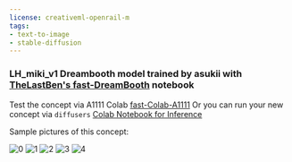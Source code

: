 ```yaml
---
license: creativeml-openrail-m
tags:
- text-to-image
- stable-diffusion
---
```

### LH_miki_v1 Dreambooth model trained by asukii with [TheLastBen's fast-DreamBooth](https://colab.research.google.com/github/TheLastBen/fast-stable-diffusion/blob/main/fast-DreamBooth.ipynb) notebook


Test the concept via A1111 Colab [fast-Colab-A1111](https://colab.research.google.com/github/TheLastBen/fast-stable-diffusion/blob/main/fast_stable_diffusion_AUTOMATIC1111.ipynb)
Or you can run your new concept via `diffusers` [Colab Notebook for Inference](https://colab.research.google.com/github/huggingface/notebooks/blob/main/diffusers/sd_dreambooth_inference.ipynb)

Sample pictures of this concept:





![0](https://huggingface.co/sd-dreambooth-library/lh-miki-v1/resolve/main/sample_images/gift.png)
    ![1](https://huggingface.co/sd-dreambooth-library/lh-miki-v1/resolve/main/sample_images/oof.png)
    ![2](https://huggingface.co/sd-dreambooth-library/lh-miki-v1/resolve/main/sample_images/glasses.png)
    ![3](https://huggingface.co/sd-dreambooth-library/lh-miki-v1/resolve/main/sample_images/omg.png)
    ![4](https://huggingface.co/sd-dreambooth-library/lh-miki-v1/resolve/main/sample_images/wave.png)
    

